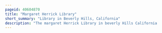 ```yaml
---
pageid: 40604870
title: "Margaret Herrick Library"
short_summary: "Library in Beverly Hills, California"
description: "The margaret Herrick Library in beverly Hills California is the main Repository of Print Graphic and Research Materials of the Academy of Motion Picture Arts and Sciences. The Library contains a digital Repository and has historical Materials including those related to the Oscars Awards show."
---
```

